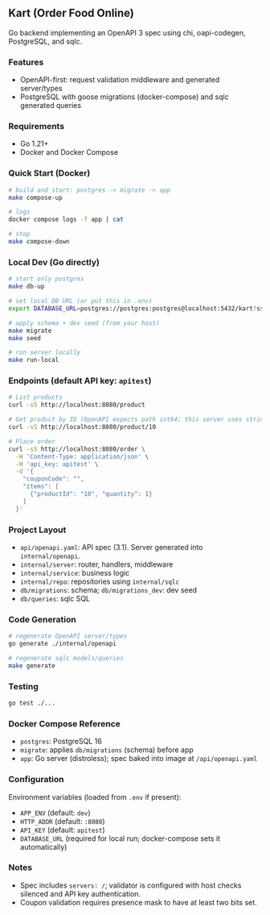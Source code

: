## Kart (Order Food Online)

Go backend implementing an OpenAPI 3 spec using chi, oapi-codegen, PostgreSQL, and sqlc.

### Features
- OpenAPI-first: request validation middleware and generated server/types
- PostgreSQL with goose migrations (docker-compose) and sqlc generated queries

### Requirements
- Go 1.21+
- Docker and Docker Compose

### Quick Start (Docker)
```bash
# build and start: postgres -> migrate -> app
make compose-up

# logs
docker compose logs -f app | cat

# stop
make compose-down
```

### Local Dev (Go directly)
```bash
# start only postgres
make db-up

# set local DB URL (or put this in .env)
export DATABASE_URL=postgres://postgres:postgres@localhost:5432/kart?sslmode=disable

# apply schema + dev seed (from your host)
make migrate
make seed

# run server locally
make run-local
```

### Endpoints (default API key: `apitest`)
```bash
# List products
curl -sS http://localhost:8080/product

# Get product by ID (OpenAPI expects path int64; this server uses string IDs internally)
curl -sS http://localhost:8080/product/10

# Place order
curl -sS http://localhost:8080/order \
  -H 'Content-Type: application/json' \
  -H 'api_key: apitest' \
  -d '{
    "couponCode": "",
    "items": [
      {"productId": "10", "quantity": 1}
    ]
  }'
```

### Project Layout
- `api/openapi.yaml`: API spec (3.1). Server generated into `internal/openapi`.
- `internal/server`: router, handlers, middleware
- `internal/service`: business logic
- `internal/repo`: repositories using `internal/sqlc`
- `db/migrations`: schema; `db/migrations_dev`: dev seed
- `db/queries`: sqlc SQL

### Code Generation
```bash
# regenerate OpenAPI server/types
go generate ./internal/openapi

# regenerate sqlc models/queries
make generate
```

### Testing
```bash
go test ./...
```

### Docker Compose Reference
- `postgres`: PostgreSQL 16
- `migrate`: applies `db/migrations` (schema) before app
- `app`: Go server (distroless); spec baked into image at `/api/openapi.yaml`


### Configuration
Environment variables (loaded from `.env` if present):
- `APP_ENV` (default: `dev`)
- `HTTP_ADDR` (default: `:8080`)
- `API_KEY` (default: `apitest`)
- `DATABASE_URL` (required for local run; docker-compose sets it automatically)

### Notes
- Spec includes `servers: /`; validator is configured with host checks silenced and API key authentication.
- Coupon validation requires presence mask to have at least two bits set.